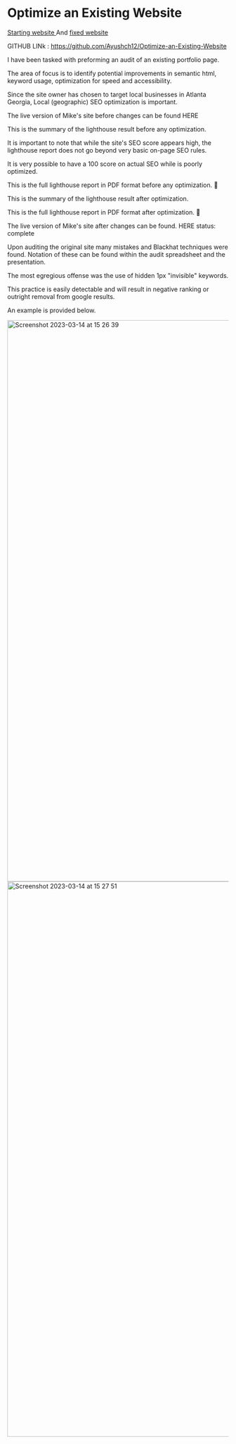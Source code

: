 # Optimize an Existing Website

[Starting website ](https://reliable-pie-3b4f28.netlify.app )
And
[fixed  website ](https://ubiquitous-tartufo-7769b6.netlify.app )

GITHUB LINk : https://github.com/Ayushch12/Optimize-an-Existing-Website


I have been tasked with preforming an audit of an existing portfolio page.

The area of focus is to identify potential improvements in semantic html, keyword usage, optimization for speed and accessibility.

Since the site owner has chosen to target local businesses in Atlanta Georgia, Local (geographic) SEO optimization is important.

The live version of Mike's site before changes can be found HERE

This is the summary of the lighthouse result before any optimization.



It is important to note that while the site's SEO score appears high, the lighthouse report does not go beyond very basic on-page SEO rules.

It is very possible to have a 100 score on actual SEO while is poorly optimized.

This is the full lighthouse report in PDF format before any optimization. 📂

This is the summary of the lighthouse result after optimization.



This is the full lighthouse report in PDF format after optimization. 📂

The live version of Mike's site after changes can be found. HERE status: complete

Upon auditing the original site many mistakes and Blackhat techniques were found. Notation of these can be found within the audit spreadsheet and the presentation.

The most egregious offense was the use of hidden 1px "invisible" keywords.

This practice is easily detectable and will result in negative ranking or outright removal from google results.

An example is provided below.


<img width="1277" alt="Screenshot 2023-03-14 at 15 26 39" src="https://user-images.githubusercontent.com/96380226/225033300-3ad93a1c-f4d5-4ef2-b7c0-9d7079c92c8b.png">
<img width="1263" alt="Screenshot 2023-03-14 at 15 27 51" src="https://user-images.githubusercontent.com/96380226/225033554-820a9a6c-8238-42d7-aecb-b61f5969a13d.png">



